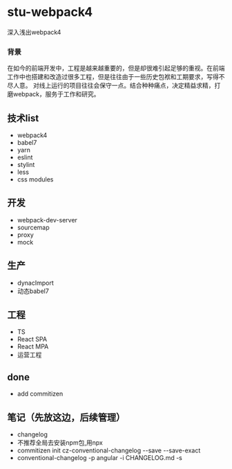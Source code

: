 # stu-webpack4
深入浅出webpack4
### 背景

在如今的前端开发中，工程是越来越重要的，但是却很难引起足够的重视。在前端工作中也搭建和改造过很多工程，但是往往由于一些历史包袱和工期要求，写得不尽人意。
对线上运行的项目往往会保守一点。结合种种痛点，决定精益求精，打磨webpack，服务于工作和研究。

## 技术list
* webpack4
* babel7
* yarn
* eslint
* stylint
* less
* css modules


## 开发
* webpack-dev-server
* sourcemap
* proxy
* mock

## 生产
* dynacImport
* 动态babel7

## 工程

* TS
* React SPA
* React MPA
* 运营工程

## done
* add commitizen


## 笔记（先放这边，后续管理）

* changelog
* 不推荐全局去安装npm包,用npx
* commitizen init cz-conventional-changelog --save --save-exact
* conventional-changelog -p angular -i CHANGELOG.md -s
